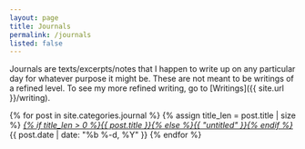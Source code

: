 ```yaml
---
layout: page
title: Journals
permalink: /journals
listed: false
---
```


Journals are texts/excerpts/notes that I happen to write up on any particular day for whatever purpose it might be. These are not meant to be writings of a refined level. To see my more refined writing, go to [Writings]({{ site.url }}/writing).

{% for post in site.categories.journal %}
	{% assign title_len = post.title | size %}
  <i class="post-list-title"><a href="{{ post.url | prepend: site.baseurl }}">{% if title_len > 0 %}{{ post.title }}{% else %}{{ "untitled" }}{% endif %}</a></i>
  <span class="post-meta">{{ post.date | date: "%b %-d, %Y" }}</span>
{% endfor %}
